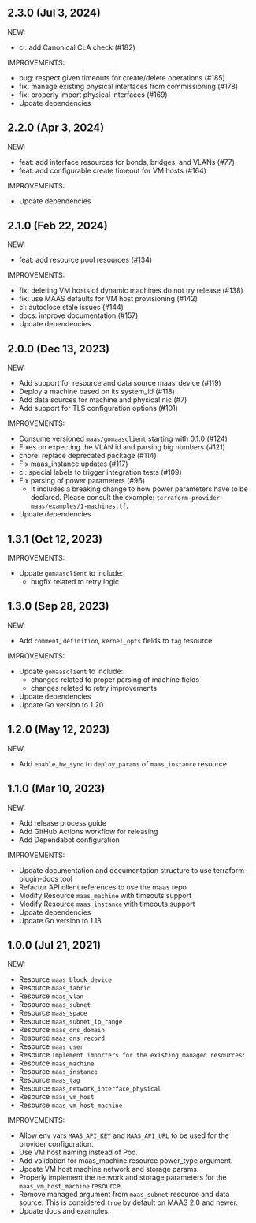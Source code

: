 ## 2.3.0 (Jul 3, 2024)

NEW:

* ci: add Canonical CLA check (#182)

IMPROVEMENTS:

* bug: respect given timeouts for create/delete operations (#185)
* fix: manage existing physical interfaces from commissioning (#178)
* fix: properly import physical interfaces (#169)
* Update dependencies

## 2.2.0 (Apr 3, 2024)

NEW:

* feat: add interface resources for bonds, bridges, and VLANs (#77)
* feat: add configurable create timeout for VM hosts (#164)

IMPROVEMENTS:

* Update dependencies

## 2.1.0 (Feb 22, 2024)

NEW:

* feat: add resource pool resources (#134)

IMPROVEMENTS:

* fix: deleting VM hosts of dynamic machines do not try release (#138)
* fix: use MAAS defaults for VM host provisioning (#142)
* ci: autoclose stale issues (#144)
* docs: improve documentation (#157)
* Update dependencies

## 2.0.0 (Dec 13, 2023)

NEW:

* Add support for resource and data source maas_device (#119)
* Deploy a machine based on its system_id (#118)
* Add data sources for machine and physical nic (#7)
* Add support for TLS configuration options (#101)

IMPROVEMENTS:

* Consume versioned `maas/gomaasclient` starting with 0.1.0 (#124)
* Fixes on expecting the VLAN id and parsing big numbers (#121)
* chore: replace deprecated package (#114)
* Fix maas_instance updates (#117)
* ci: special labels to trigger integration tests (#109)
* Fix parsing of power parameters (#96)
  * It includes a breaking change to how power parameters have to be declared. Please consult the example: `terraform-provider-maas/examples/1-machines.tf`.
* Update dependencies

## 1.3.1 (Oct 12, 2023)

IMPROVEMENTS:

* Update `gomaasclient` to include:
  * bugfix related to retry logic

## 1.3.0 (Sep 28, 2023)

NEW:

* Add `comment`, `definition`, `kernel_opts` fields to `tag` resource

IMPROVEMENTS:

* Update `gomaasclient` to include:
  * changes related to proper parsing of machine fields
  * changes related to retry improvements
* Update dependencies
* Update Go version to 1.20

## 1.2.0 (May 12, 2023)

NEW:

* Add `enable_hw_sync` to `deploy_params` of `maas_instance` resource

## 1.1.0 (Mar 10, 2023)

NEW:

* Add release process guide
* Add GitHub Actions workflow for releasing
* Add Dependabot configuration

IMPROVEMENTS:

* Update documentation and documentation structure to use terraform-plugin-docs tool
* Refactor API client references to use the maas repo
* Modify Resource `maas_machine` with timeouts support
* Modify Resource `maas_instance` with timeouts support
* Update dependencies
* Update Go version to 1.18

## 1.0.0 (Jul 21, 2021)

NEW:

* Resource `maas_block_device`
* Resource `maas_fabric`
* Resource `maas_vlan`
* Resource `maas_subnet`
* Resource `maas_space`
* Resource `maas_subnet_ip_range`
* Resource `maas_dns_domain`
* Resource `maas_dns_record`
* Resource `maas_user`
* Resource `Implement importers for the existing managed resources:`
* Resource `maas_machine`
* Resource `maas_instance`
* Resource `maas_tag`
* Resource `maas_network_interface_physical`
* Resource `maas_vm_host`
* Resource `maas_vm_host_machine`

IMPROVEMENTS:

* Allow env vars `MAAS_API_KEY` and `MAAS_API_URL` to be used for the provider configuration.
* Use VM host naming instead of Pod.
* Add validation for maas_machine resource power_type argument.
* Update VM host machine network and storage params.
* Properly implement the network and storage parameters for the `maas_vm_host_machine` resource.
* Remove managed argument from `maas_subnet` resource and data source. This is considered `true` by default on MAAS 2.0 and newer.
* Update docs and examples.
